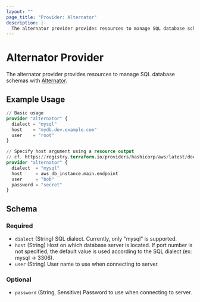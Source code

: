 ```yaml
---
layout: ""
page_title: "Provider: Alternator"
description: |-
  The alternator provider provides resources to manage SQL database schemas with [Alternator](https://github.com/kota65535/alternator).
---
```


# Alternator Provider

The alternator provider provides resources to manage SQL database schemas with [Alternator](https://github.com/kota65535/alternator).

## Example Usage

```terraform
// Basic usage
provider "alternator" {
  dialect = "mysql"
  host    = "mydb.dev.example.com"
  user    = "root"
}

// Specify host argument using a resource output
// cf. https://registry.terraform.io/providers/hashicorp/aws/latest/docs/resources/db_instance
provider "alternator" {
  dialect  = "mysql"
  host     = aws_db_instance.main.endpoint
  user     = "bob"
  password = "secret"
}
```

<!-- schema generated by tfplugindocs -->
## Schema

### Required

- `dialect` (String) SQL dialect. Currently, only "mysql" is supported.
- `host` (String) Host on which database server is located. If port number is not specified, the default value is used according to the SQL dialect (ex: mysql -> 3306).
- `user` (String) User name to use when connecting to server.

### Optional

- `password` (String, Sensitive) Password to use when connecting to server.

